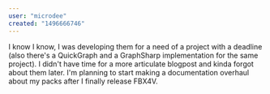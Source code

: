 ```yaml
---
user: "microdee"
created: "1496666746"
---
```


I know I know, I was developing them for a need of a project with a deadline (also there's a QuickGraph and a GraphSharp implementation for the same project). I didn't have time for a more articulate blogpost and kinda forgot about them later. I'm planning to start making a documentation overhaul about my packs after I finally release FBX4V.
